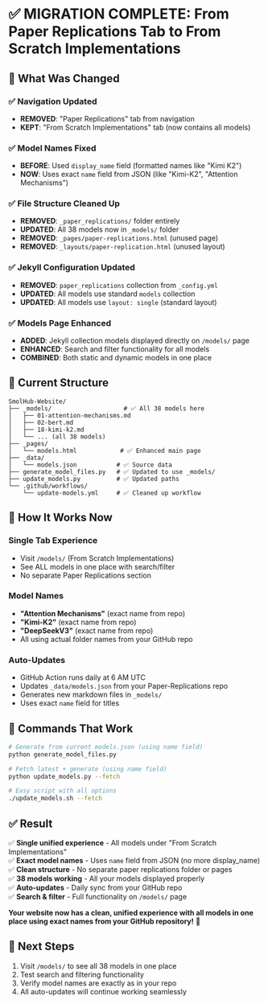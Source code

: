 # ✅ MIGRATION COMPLETE: From Paper Replications Tab to From Scratch Implementations

## 🎯 What Was Changed

### ✅ **Navigation Updated**
- **REMOVED**: "Paper Replications" tab from navigation
- **KEPT**: "From Scratch Implementations" tab (now contains all models)

### ✅ **Model Names Fixed**
- **BEFORE**: Used `display_name` field (formatted names like "Kimi K2")
- **NOW**: Uses exact `name` field from JSON (like "Kimi-K2", "Attention Mechanisms")

### ✅ **File Structure Cleaned Up**
- **REMOVED**: `_paper_replications/` folder entirely
- **UPDATED**: All 38 models now in `_models/` folder
- **REMOVED**: `_pages/paper-replications.html` (unused page)
- **REMOVED**: `_layouts/paper-replication.html` (unused layout)

### ✅ **Jekyll Configuration Updated**
- **REMOVED**: `paper_replications` collection from `_config.yml`
- **UPDATED**: All models use standard `models` collection
- **UPDATED**: All models use `layout: single` (standard layout)

### ✅ **Models Page Enhanced**
- **ADDED**: Jekyll collection models displayed directly on `/models/` page
- **ENHANCED**: Search and filter functionality for all models
- **COMBINED**: Both static and dynamic models in one place

## 📁 Current Structure

```
SmolHub-Website/
├── _models/                    # ✅ All 38 models here
│   ├── 01-attention-mechanisms.md
│   ├── 02-bert.md
│   ├── 18-kimi-k2.md
│   └── ... (all 38 models)
├── _pages/
│   └── models.html            # ✅ Enhanced main page
├── _data/
│   └── models.json           # ✅ Source data
├── generate_model_files.py   # ✅ Updated to use _models/
├── update_models.py          # ✅ Updated paths
└── .github/workflows/
    └── update-models.yml     # ✅ Cleaned up workflow
```

## 🔄 How It Works Now

### **Single Tab Experience**
- Visit `/models/` (From Scratch Implementations)
- See ALL models in one place with search/filter
- No separate Paper Replications section

### **Model Names**
- **"Attention Mechanisms"** (exact name from repo)
- **"Kimi-K2"** (exact name from repo)  
- **"DeepSeekV3"** (exact name from repo)
- All using actual folder names from your GitHub repo

### **Auto-Updates**
- GitHub Action runs daily at 6 AM UTC
- Updates `_data/models.json` from your Paper-Replications repo
- Generates new markdown files in `_models/`
- Uses exact `name` field for titles

## 🚀 Commands That Work

```bash
# Generate from current models.json (using name field)
python generate_model_files.py

# Fetch latest + generate (using name field)
python update_models.py --fetch

# Easy script with all options
./update_models.sh --fetch
```

## ✅ **Result**

✅ **Single unified experience** - All models under "From Scratch Implementations"  
✅ **Exact model names** - Uses `name` field from JSON (no more display_name)  
✅ **Clean structure** - No separate paper replications folder or pages  
✅ **38 models working** - All your models displayed properly  
✅ **Auto-updates** - Daily sync from your GitHub repo  
✅ **Search & filter** - Full functionality on `/models/` page  

**Your website now has a clean, unified experience with all models in one place using exact names from your GitHub repository!** 🎉

## 📍 **Next Steps**
1. Visit `/models/` to see all 38 models in one place
2. Test search and filtering functionality  
3. Verify model names are exactly as in your repo
4. All auto-updates will continue working seamlessly
